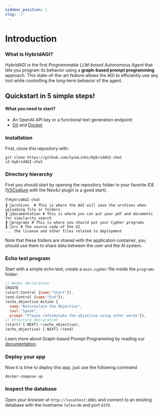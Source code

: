 ```yaml
---
sidebar_position: 1
slug: '/'
---
```


# Introduction

### What is HybridAGI?
HybridAGI is the first *Programmable LLM-based Autonomous Agent* that lets you program its behavior using a **graph-based prompt programming** approach. This state-of-the-art feature allows the AGI to efficiently use any tool while controlling the long-term behavior of the agent.

## Quickstart in 5 simple steps!

#### What you need to start?
- An OpenAI API key or a functional text generation endpoint
- [Git](https://git-scm.com/downloads) and [Docker](https://www.docker.com/products/docker-desktop/)

### Installation

First, clone this repository with:

```
git clone https://github.com/SynaLinks/HybridAGI-chat
cd HybridAGI-chat
```

### Directory hierarchy

First you should start by opening the repository folder in your favorite IDE ([VSCodium](https://vscodium.com/) with the Neo4J plugin is a good start). 

```
📦HybridAGI-chat
┣ 📂archives  # This is where the AGI will save the archives when uploading file or folders
┣ 📂documentation # This is where you can put your pdf and documents for similarity search
┣ 📂programs # This is where you should put your Cypher programs
┣ 📂src # The source code of the UI
... the license and other files related to deployment
```

Note that these folders are shared with the application container, you should use them to share data between the user and the AI system.

### Echo test program

Start with a simple echo test, create a `main.cypher` file inside the `programs` folder:

```javascript
// Nodes declaration
CREATE
(start:Control {name:"Start"}),
(end:Control {name:"End"}),
(echo_objective:Action {
  name:"Reformulate the Objective",
  tool:"Speak",
  prompt:"Please reformulate the objective using other words"}),
// Structure declaration
(start)-[:NEXT]->(echo_objective),
(echo_objective)-[:NEXT]->(end)
```

Learn more about Graph-based Prompt Programming by reading our [documentation](https://synalinks.github.io/documentation/basics/graph-prompt-programming).

### Deploy your app

Now it is time to deploy this app, just use the following command

```
docker-compose up
```

### Inspect the database

Open your browser at `http://localhost:8001` and connect to an existing database with the hostname `falkordb` and port `6379`.